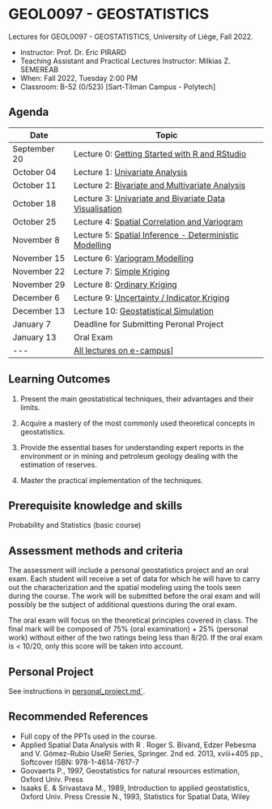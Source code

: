 # GEOL0097 - GEOSTATISTICS 

Lectures for GEOL0097 - GEOSTATISTICS, University of Liège, Fall 2022.

- Instructor: Prof. Dr. Eric PIRARD
- Teaching Assistant and Practical Lectures Instructor: Milkias Z. SEMEREAB
- When: Fall 2022, Tuesday 2:00 PM
- Classroom: B-52 (0/523) [Sart-Tilman Campus - Polytech]

## Agenda

| Date | Topic |
| --- | --- |
| September 20 | Lecture 0: [Getting Started with R and RStudio](https://rpubs.com/milkias/intro2R) |
| October 04 | Lecture 1: [Univariate Analysis](http://rpubs.com/milkias/960895) |
| October 11 | Lecture 2: [Bivariate and Multivariate Analysis](http://rpubs.com/milkias/960895) |
| October 18 | Lecture 3: [Univariate and Bivariate Data Visualisation](http://rpubs.com/milkias/960895) |
| October 25 | Lecture 4: [Spatial Correlation and Variogram](https://rpubs.com/milkias/variogram) |
| November 8 | Lecture 5: [Spatial Inference - Deterministic Modelling](https://rpubs.com/milkias/variogram) |
| November 15 | Lecture 6: [Variogram Modelling](https://rpubs.com/milkias/variogram) |
| November 22 | Lecture 7: [Simple Kriging](https://rpubs.com/milkias/intro2R) |
| November 29 | Lecture 8: [Ordinary Kriging](https://rpubs.com/milkias/intro2R) |
| December 6 | Lecture 9: [Uncertainty / Indicator Kriging](https://rpubs.com/milkias/intro2R) |
| December 13 | Lecture 10: [Geostatistical Simulation](https://rpubs.com/milkias/intro2R) |
| January 7 | Deadline for Submitting Peronal Project |
| January 13 | Oral Exam |
| --- | [All lectures on e-campus](https://www.ecampus.uliege.be/ultra/courses/_15330_1/cl/outline)] |


## Learning Outcomes

1) Present the main geostatistical techniques, their advantages and their limits.

2) Acquire a mastery of the most commonly used theoretical concepts in geostatistics.

3) Provide the essential bases for understanding expert reports in the environment or in mining and petroleum geology dealing with the estimation of reserves.

4) Master the practical implementation of the techniques.


## Prerequisite knowledge and skills

Probability and Statistics (basic course)


## Assessment methods and criteria

The assessment will include a personal geostatistics project and an oral exam. Each student will receive a set of data for which he will have to carry out the characterization and the spatial modeling using the tools seen during the course. The work will be submitted before the oral exam and will possibly be the subject of additional questions during the oral exam.   

The oral exam will focus on the theoretical principles covered in class. The final mark will be composed of 75% (oral examination) + 25% (personal work) without either of the two ratings being less than 8/20. If the oral exam is < 10/20, only this score will be taken into account.


## Personal Project

See instructions in [personal_project.md`](https://github.com/glouppe/info8010-deep-learning/blob/master/project.md).

## Recommended References

- Full copy of the PPTs used in the course.
- Applied Spatial Data Analysis with R . Roger S. Bivand, Edzer Pebesma and V. Gómez-Rubio UseR! Series, Springer. 2nd ed. 2013, xviii+405 pp., Softcover ISBN: 978-1-4614-7617-7
- Goovaerts P., 1997, Geostatistics for natural resources estimation, Oxford Univ. Press
- Isaaks E. & Srivastava M., 1989, Introduction to applied geostatistics, Oxford Univ. Press Cressie N., 1993, Statistics for Spatial Data, Wiley


